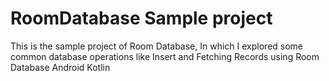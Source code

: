 # RoomDatabase Sample project
This is the sample project of Room Database, In which I explored some common database operations like Insert and Fetching Records using Room Database Android Kotlin
